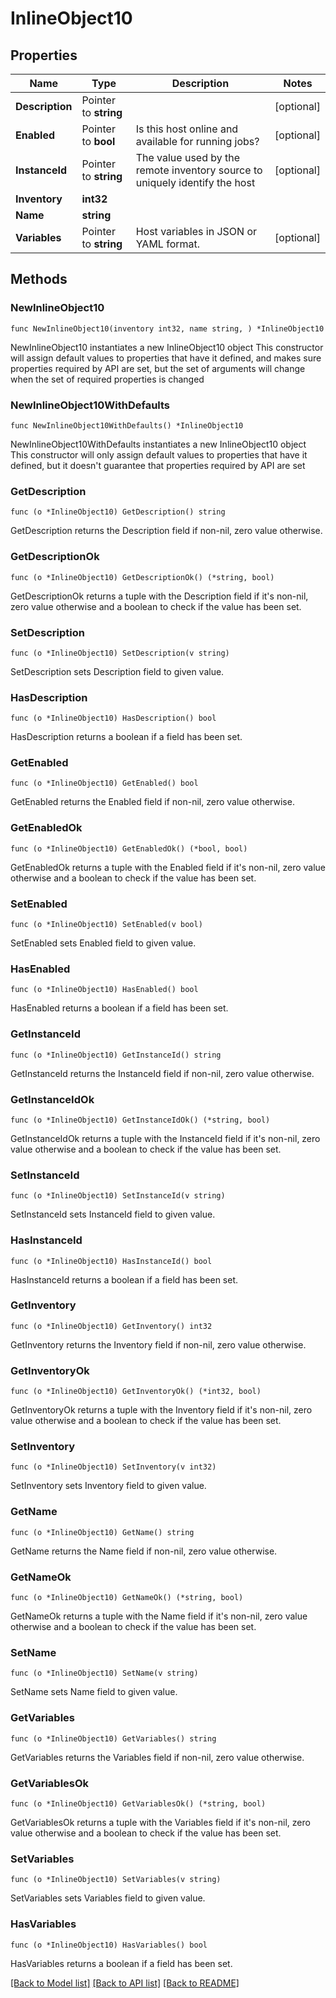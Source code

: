 # InlineObject10

## Properties

Name | Type | Description | Notes
------------ | ------------- | ------------- | -------------
**Description** | Pointer to **string** |  | [optional] 
**Enabled** | Pointer to **bool** | Is this host online and available for running jobs? | [optional] 
**InstanceId** | Pointer to **string** | The value used by the remote inventory source to uniquely identify the host | [optional] 
**Inventory** | **int32** |  | 
**Name** | **string** |  | 
**Variables** | Pointer to **string** | Host variables in JSON or YAML format. | [optional] 

## Methods

### NewInlineObject10

`func NewInlineObject10(inventory int32, name string, ) *InlineObject10`

NewInlineObject10 instantiates a new InlineObject10 object
This constructor will assign default values to properties that have it defined,
and makes sure properties required by API are set, but the set of arguments
will change when the set of required properties is changed

### NewInlineObject10WithDefaults

`func NewInlineObject10WithDefaults() *InlineObject10`

NewInlineObject10WithDefaults instantiates a new InlineObject10 object
This constructor will only assign default values to properties that have it defined,
but it doesn't guarantee that properties required by API are set

### GetDescription

`func (o *InlineObject10) GetDescription() string`

GetDescription returns the Description field if non-nil, zero value otherwise.

### GetDescriptionOk

`func (o *InlineObject10) GetDescriptionOk() (*string, bool)`

GetDescriptionOk returns a tuple with the Description field if it's non-nil, zero value otherwise
and a boolean to check if the value has been set.

### SetDescription

`func (o *InlineObject10) SetDescription(v string)`

SetDescription sets Description field to given value.

### HasDescription

`func (o *InlineObject10) HasDescription() bool`

HasDescription returns a boolean if a field has been set.

### GetEnabled

`func (o *InlineObject10) GetEnabled() bool`

GetEnabled returns the Enabled field if non-nil, zero value otherwise.

### GetEnabledOk

`func (o *InlineObject10) GetEnabledOk() (*bool, bool)`

GetEnabledOk returns a tuple with the Enabled field if it's non-nil, zero value otherwise
and a boolean to check if the value has been set.

### SetEnabled

`func (o *InlineObject10) SetEnabled(v bool)`

SetEnabled sets Enabled field to given value.

### HasEnabled

`func (o *InlineObject10) HasEnabled() bool`

HasEnabled returns a boolean if a field has been set.

### GetInstanceId

`func (o *InlineObject10) GetInstanceId() string`

GetInstanceId returns the InstanceId field if non-nil, zero value otherwise.

### GetInstanceIdOk

`func (o *InlineObject10) GetInstanceIdOk() (*string, bool)`

GetInstanceIdOk returns a tuple with the InstanceId field if it's non-nil, zero value otherwise
and a boolean to check if the value has been set.

### SetInstanceId

`func (o *InlineObject10) SetInstanceId(v string)`

SetInstanceId sets InstanceId field to given value.

### HasInstanceId

`func (o *InlineObject10) HasInstanceId() bool`

HasInstanceId returns a boolean if a field has been set.

### GetInventory

`func (o *InlineObject10) GetInventory() int32`

GetInventory returns the Inventory field if non-nil, zero value otherwise.

### GetInventoryOk

`func (o *InlineObject10) GetInventoryOk() (*int32, bool)`

GetInventoryOk returns a tuple with the Inventory field if it's non-nil, zero value otherwise
and a boolean to check if the value has been set.

### SetInventory

`func (o *InlineObject10) SetInventory(v int32)`

SetInventory sets Inventory field to given value.


### GetName

`func (o *InlineObject10) GetName() string`

GetName returns the Name field if non-nil, zero value otherwise.

### GetNameOk

`func (o *InlineObject10) GetNameOk() (*string, bool)`

GetNameOk returns a tuple with the Name field if it's non-nil, zero value otherwise
and a boolean to check if the value has been set.

### SetName

`func (o *InlineObject10) SetName(v string)`

SetName sets Name field to given value.


### GetVariables

`func (o *InlineObject10) GetVariables() string`

GetVariables returns the Variables field if non-nil, zero value otherwise.

### GetVariablesOk

`func (o *InlineObject10) GetVariablesOk() (*string, bool)`

GetVariablesOk returns a tuple with the Variables field if it's non-nil, zero value otherwise
and a boolean to check if the value has been set.

### SetVariables

`func (o *InlineObject10) SetVariables(v string)`

SetVariables sets Variables field to given value.

### HasVariables

`func (o *InlineObject10) HasVariables() bool`

HasVariables returns a boolean if a field has been set.


[[Back to Model list]](../README.md#documentation-for-models) [[Back to API list]](../README.md#documentation-for-api-endpoints) [[Back to README]](../README.md)


